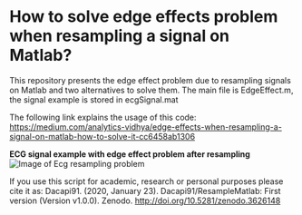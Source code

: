 # How to solve edge effects problem when resampling a signal on Matlab?

This repository presents the edge effect problem due to resampling signals on Matlab and two alternatives to solve them. The main file is EdgeEffect.m, the signal example is stored in ecgSignal.mat

The following link explains the usage of this code: https://medium.com/analytics-vidhya/edge-effects-when-resampling-a-signal-on-matlab-how-to-solve-it-cc6458ab1306

**ECG signal example with edge effect problem after resampling**
![Image of Ecg resampling problem](https://user-images.githubusercontent.com/55755680/73375982-4c35d700-4282-11ea-85c2-44beb81d662c.png)

If you use this script for academic, research or personal purposes please cite it as:
Dacapi91. (2020, January 23). Dacapi91/ResampleMatlab: First version (Version v1.0.0). Zenodo. http://doi.org/10.5281/zenodo.3626148




